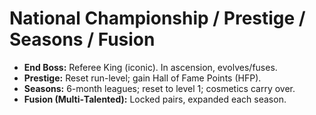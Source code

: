 # National Championship / Prestige / Seasons / Fusion

- **End Boss:** Referee King (iconic). In ascension, evolves/fuses.
- **Prestige:** Reset run-level; gain Hall of Fame Points (HFP).
- **Seasons:** 6-month leagues; reset to level 1; cosmetics carry over.
- **Fusion (Multi‑Talented):** Locked pairs, expanded each season.
